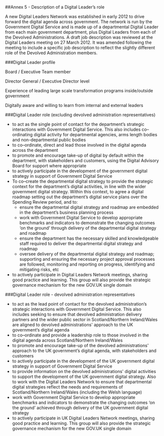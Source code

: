 ##Annex 5 - Description of a Digital Leader’s role

A new Digital Leaders Network was established in early 2012 to drive
forward the digital agenda across government. The network is run by the
Government Digital Service and is made up of a departmental Digital
Leader from each main government department, plus Digital Leaders from
each of the Devolved Administrations. A draft job description was
reviewed at the Digital Leaders meeting on 27 March 2012. It was amended
following the meeting to include a specific job description to reflect
the slightly different role of the Devolved Administration members.

###Digital Leader profile

Board / Executive Team member

Director General / Executive Director level

Experience of leading large scale transformation programs inside/outside government

Digitally aware and willing to learn from internal and external leaders

###Digital Leader role (excluding devolved administration representatives)

-   to act as the single point of contact for the department’s
    strategic interactions with Government Digital Service. This also
    includes co–ordinating digital activity for departmental agencies,
    arms length bodies and non-departmental public bodies
-   to co–ordinate, direct and lead those involved in the digital
    agenda across the department
-   to promote and encourage take-up of digital by default within
    the department, with stakeholders and customers, using the Digital
    Advisory Board for support where appropriate
-   to actively participate in the development of the government
    digital strategy in support of Government Digital Service
-   To co–create the departmental digital strategy to provide
    the strategic context for the department’s digital activities, in
    line with the wider government digital strategy. Within this
    context, to agree a digital roadmap setting out the department’s
    digital service plans over the Spending Review period, and to:
    -   ensure the departmental digital strategy and roadmap are embedded in the department’s
	    business planning process
    -   work with Government Digital Service to develop appropriate
	    benchmarks and indicators to demonstrate the changing outcomes ‘on
	    the ground’ through delivery of the departmental digital strategy and roadmap
    -   ensure the department has the necessary skilled and knowledgeable
	    staff required to deliver the departmental digital strategy and roadmap
    -   oversee delivery of the departmental digital strategy and roadmap; supporting and ensuring
	    the necessary project approval processes are followed, monitoring
	    and reporting on progress, identifying and mitigating risks, etc
- to actively participate in Digital Leaders Network meetings, sharing
good practice and learning. This group will also provide the strategic
governance mechanism for the new GOV.UK single domain

###Digital Leader role - devolved administration representatives

-   to act as the lead point of contact for the devolved
    administration’s strategic interactions with Government Digital
    Service. This also includes seeking to ensure that devolved
    administration delivery partners and the wider public sector in Scotland/Northern
    Ireland/Wales are aligned to devolved administrations' approach to the UK government’s
    digital agenda
-   to co–ordinate and provide a leadership role to those involved in
    the digital agenda across Scotland/Northern Ireland/Wales
-   to promote and encourage take-up of the devolved administrations' approach to the UK
    government’s digital agenda, with stakeholders and customers
-   to actively participate in the development of the UK government
    digital strategy in support of Government Digital Service
-   to provide information on the devolved administrations' digital activities to support
    the development of the UK government digital strategy. Also to work
    with the Digital Leaders Network to ensure that departmental
    digital strategies reflect the needs and requirements of
    Scotland/Northern Ireland/Wales (including the Welsh language)
-   work with Government Digital Service to develop appropriate
    benchmarks and indicators to demonstrate the changing outcomes ‘on
    the ground’ achieved through delivery of the UK government digital
    strategy
-   to actively participate in UK Digital Leaders Network meetings,
    sharing good practice and learning. This group will also provide the
    strategic governance mechanism for the new GOV.UK single domain